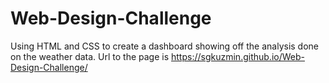 # Web-Design-Challenge
Using HTML and CSS to create a dashboard showing off the analysis done on the weather data.
Url to the page is https://sgkuzmin.github.io/Web-Design-Challenge/
